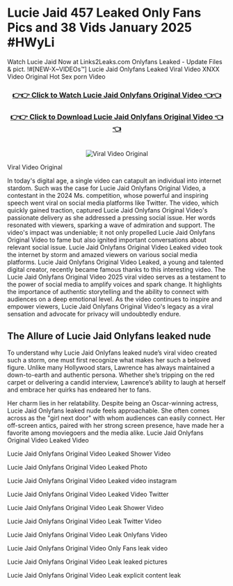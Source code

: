 # Lucie Jaid 457 Leaked Only Fans Pics and 38 Vids January 2025 #HWyLi

Watch Lucie Jaid Now at Links2Leaks.com Onlyfans Leaked - Update Files & pict. !#[NEW-X~VIDEOs™] Lucie Jaid Onlyfans Leaked Viral Video XNXX Video Original Hot Sex porn Video
<br>
<div align="center">
<h3><a href="https://links2leaks.com/luciejaid" rel="nofollow">👉👉 Click to Watch Lucie Jaid Onlyfans Original Video 👈👈</a></h3>
<h3><a href="https://links2leaks.com/luciejaid" rel="nofollow">👉👉 Click to Download Lucie Jaid Onlyfans Original Video 👈👈</a></h3>
<br>
<a href="https://links2leaks.com/luciejaid" rel="nofollow"><img src="https://i.ibb.co/Gkj2r4b/banner.png" alt="Viral Video Original" style="max-width: 100%; display: inline-block;" data-target="animated-image.originalImage"></a>
</div>

Viral Video Original

In today's digital age, a single video can catapult an individual into internet stardom. Such was the case for Lucie Jaid Onlyfans Original Video, a contestant in the 2024 Ms. competition, whose powerful and inspiring speech went viral on social media platforms like Twitter.
The video, which quickly gained traction, captured Lucie Jaid Onlyfans Original Video's passionate delivery as she addressed a pressing social issue. Her words resonated with viewers, sparking a wave of admiration and support. The video's impact was undeniable; it not only propelled Lucie Jaid Onlyfans Original Video to fame but also ignited important conversations about relevant social issue.
Lucie Jaid Onlyfans Original Video Leaked video took the internet by storm and amazed viewers on various social media platforms. Lucie Jaid Onlyfans Original Video Leaked, a young and talented digital creator, recently became famous thanks to this interesting video.
The Lucie Jaid Onlyfans Original Video 2025 viral video serves as a testament to the power of social media to amplify voices and spark change. It highlights the importance of authentic storytelling and the ability to connect with audiences on a deep emotional level. As the video continues to inspire and empower viewers, Lucie Jaid Onlyfans Original Video's legacy as a viral sensation and advocate for privacy will undoubtedly endure.

<h2>The Allure of Lucie Jaid Onlyfans leaked nude</h2>


To understand why Lucie Jaid Onlyfans leaked nude’s viral video created such a storm, one must first recognize what makes her such a beloved figure. Unlike many Hollywood stars, Lawrence has always maintained a down-to-earth and authentic persona. Whether she’s tripping on the red carpet or delivering a candid interview, Lawrence’s ability to laugh at herself and embrace her quirks has endeared her to fans.

Her charm lies in her relatability. Despite being an Oscar-winning actress, Lucie Jaid Onlyfans leaked nude feels approachable. She often comes across as the "girl next door" with whom audiences can easily connect. Her off-screen antics, paired with her strong screen presence, have made her a favorite among moviegoers and the media alike.
Lucie Jaid Onlyfans Original Video Leaked Video

Lucie Jaid Onlyfans Original Video Leaked Shower Video

Lucie Jaid Onlyfans Original Video Leaked Photo

Lucie Jaid Onlyfans Original Video Leaked video instagram

Lucie Jaid Onlyfans Original Video Leaked Video Twitter

Lucie Jaid Onlyfans Original Video Leak Shower Video

Lucie Jaid Onlyfans Original Video Leak Twitter Video

Lucie Jaid Onlyfans Original Video Leak Onlyfans Video

Lucie Jaid Onlyfans Original Video Only Fans leak video

Lucie Jaid Onlyfans Original Video Leak leaked pictures

Lucie Jaid Onlyfans Original Video Leak explicit content leak